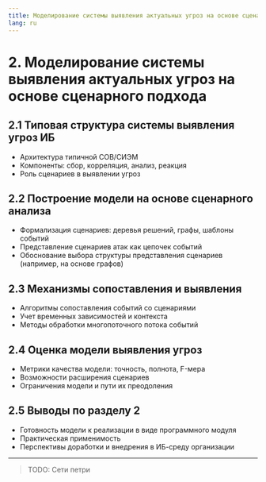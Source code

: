 ```yaml
---
title: Моделирование системы выявления актуальных угроз на основе сценарного подхода
lang: ru
---
```


# 2. Моделирование системы выявления актуальных угроз на основе сценарного подхода

## 2.1 Типовая структура системы выявления угроз ИБ

- Архитектура типичной СОВ/СИЭМ
- Компоненты: сбор, корреляция, анализ, реакция
- Роль сценариев в выявлении угроз

## 2.2 Построение модели на основе сценарного анализа

- Формализация сценариев: деревья решений, графы, шаблоны событий
- Представление сценариев атак как цепочек событий
- Обоснование выбора структуры представления сценариев (например, на основе графов)

## 2.3 Механизмы сопоставления и выявления

- Алгоритмы сопоставления событий со сценариями
- Учет временных зависимостей и контекста
- Методы обработки многопоточного потока событий

## 2.4 Оценка модели выявления угроз

- Метрики качества модели: точность, полнота, F-мера
- Возможности расширения сценариев
- Ограничения модели и пути их преодоления

## 2.5 Выводы по разделу 2

- Готовность модели к реализации в виде программного модуля
- Практическая применимость
- Перспективы доработки и внедрения в ИБ-среду организации


---
> TODO: Сети петри


